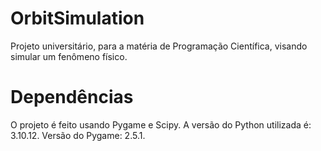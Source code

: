# OrbitSimulation
Projeto universitário, para a matéria de Programação Científica, visando simular um fenômeno físico.

# Dependências
O projeto é feito usando Pygame e Scipy. A versão do  Python utilizada é: 3.10.12.
Versão do Pygame: 2.5.1.
